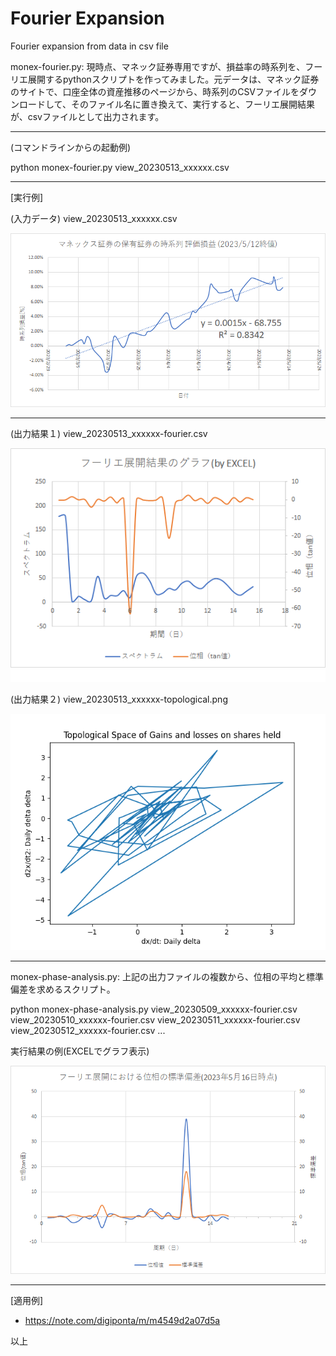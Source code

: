# Fourier Expansion
Fourier expansion from data in csv file


monex-fourier.py: 現時点、マネック証券専用ですが、損益率の時系列を、フーリエ展開するpythonスクリプトを作ってみました。元データは、マネック証券のサイトで、口座全体の資産推移のページから、時系列のCSVファイルをダウンロードして、そのファイル名に置き換えて、実行すると、フーリエ展開結果が、csvファイルとして出力されます。

---

(コマンドラインからの起動例)

python monex-fourier.py view_20230513_xxxxxx.csv

---
[実行例]

(入力データ) view_20230513_xxxxxx.csv

![入力データ](./2023051401.png)

---

(出力結果１) view_20230513_xxxxxx-fourier.csv

![出力結果１](./2023051402.png)


(出力結果２) view_20230513_xxxxxx-topological.png

![出力結果２](./2023052202.png)

---

monex-phase-analysis.py: 上記の出力ファイルの複数から、位相の平均と標準偏差を求めるスクリプト。

python monex-phase-analysis.py view_20230509_xxxxxx-fourier.csv view_20230510_xxxxxx-fourier.csv view_20230511_xxxxxx-fourier.csv view_20230512_xxxxxx-fourier.csv ...

実行結果の例(EXCELでグラフ表示)

![出力結果](./2023051603.png)

---

[適用例]

* https://note.com/digiponta/m/m4549d2a07d5a

以上
